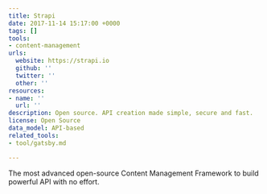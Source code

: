 ```yaml
---
title: Strapi
date: 2017-11-14 15:17:00 +0000
tags: []
tools:
- content-management
urls:
  website: https://strapi.io
  github: ''
  twitter: ''
  other: ''
resources:
- name: ''
  url: ''
description: Open source. API creation made simple, secure and fast.
license: Open Source
data_model: API-based
related_tools:
- tool/gatsby.md

---
```

The most advanced open-source Content Management Framework to build powerful API with no effort.
